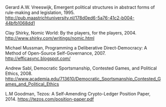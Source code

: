 Gerard A.W. Vreeswijk, Emergent political structures in abstract forms of rule-making and legislation, 1995.
http://pub.maastrichtuniversity.nl/178d0ed6-5a76-41c2-b004-44bfb1068dd1


Clay Shirky, Nomic World: By the players, for the players, 2004.
http://www.shirky.com/writings/nomic.html


Michael Mussman, Programming a Deliberative Direct-Democracy: A Method of Open-Source Self-Governance, 2007.
http://efficasync.blogspot.com/


Andrew Sabl, Democratic Sportsmanship, Contested Games, and Political Ethics, 2008.
http://www.academia.edu/713610/Democratic_Sportsmanship_Contested_Games_and_Political_Ethics



L.M Goodman, Tezos: A Self-Amending Crypto-Ledger Position Paper, 2014.
https://tezos.com/position-paper.pdf

